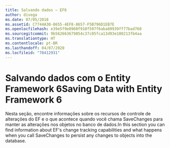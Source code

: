 ```yaml
---
title: Salvando dados – EF6
author: divega
ms.date: 07/05/2018
ms.assetid: C7744A30-8655-4EF8-8657-F5B796D1EB7E
ms.openlocfilehash: e39e5f9e8960f910f597f6aba89939ff77bad768
ms.sourcegitcommit: 9b562663679854c37c05fca13d93e180213fb4aa
ms.translationtype: HT
ms.contentlocale: pt-BR
ms.lasthandoff: 04/07/2020
ms.locfileid: "78412931"
---
```

# <a name="saving-data-with-entity-framework-6"></a><span data-ttu-id="a878b-102">Salvando dados com o Entity Framework 6</span><span class="sxs-lookup"><span data-stu-id="a878b-102">Saving Data with Entity Framework 6</span></span>

<span data-ttu-id="a878b-103">Nesta seção, encontre informações sobre os recursos de controle de alterações do EF e o que acontece quando você chama SaveChanges para manter as alterações nos objetos no banco de dados.</span><span class="sxs-lookup"><span data-stu-id="a878b-103">In this section you can find information about EF's change tracking capabilities and what happens when you call SaveChanges to persist any changes to objects into the database.</span></span>
